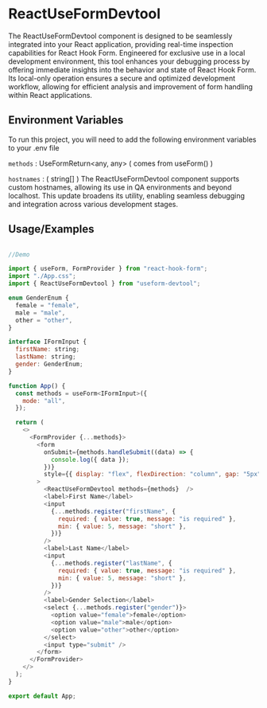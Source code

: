 
# ReactUseFormDevtool

The ReactUseFormDevtool component is designed to be seamlessly integrated into your React application, providing real-time inspection capabilities for React Hook Form. Engineered for exclusive use in a local development environment, this tool enhances your debugging process by offering immediate insights into the behavior and state of React Hook Form. Its local-only operation ensures a secure and optimized development workflow, allowing for efficient analysis and improvement of form handling within React applications.


## Environment Variables

To run this project, you will need to add the following environment variables to your .env file

`methods` : UseFormReturn<any, any> ( comes from useForm() )

`hostnames` : ( string[] ) The ReactUseFormDevtool component supports custom hostnames, allowing its use in QA environments and beyond localhost. This update broadens its utility, enabling seamless debugging and integration across various development stages.


## Usage/Examples

```javascript

//Demo

import { useForm, FormProvider } from "react-hook-form";
import "./App.css";
import { ReactUseFormDevtool } from "useform-devtool";

enum GenderEnum {
  female = "female",
  male = "male",
  other = "other",
}

interface IFormInput {
  firstName: string;
  lastName: string;
  gender: GenderEnum;
}

function App() {
  const methods = useForm<IFormInput>({
    mode: "all",
  });

  return (
    <>
      <FormProvider {...methods}>
        <form
          onSubmit={methods.handleSubmit((data) => {
            console.log({ data });
          })}
          style={{ display: "flex", flexDirection: "column", gap: "5px" }}
        >
          <ReactUseFormDevtool methods={methods}  />
          <label>First Name</label>
          <input
            {...methods.register("firstName", {
              required: { value: true, message: "is required" },
              min: { value: 5, message: "short" },
            })}
          />
          <label>Last Name</label>
          <input
            {...methods.register("lastName", {
              required: { value: true, message: "is required" },
              min: { value: 5, message: "short" },
            })}
          />
          <label>Gender Selection</label>
          <select {...methods.register("gender")}>
            <option value="female">female</option>
            <option value="male">male</option>
            <option value="other">other</option>
          </select>
          <input type="submit" />
        </form>
      </FormProvider>
    </>
  );
}

export default App;



```


